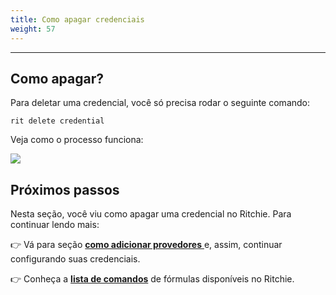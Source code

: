 ```yaml
---
title: Como apagar credenciais
weight: 57
---
```


---

## Como apagar?

Para deletar uma credencial, você só precisa rodar o seguinte comando: 

```text
rit delete credential
```

Veja como o processo funciona: 

![](/large-gif-814x408-.gif)

## Próximos passos

Nesta seção, você viu como apagar uma credencial no Ritchie. Para continuar lendo mais:

👉 Vá para seção  [**como adicionar provedores** ](como-adicionar-provedores)e, assim, continuar configurando suas credenciais. 

👉 Conheça a [**lista de comandos**](../../../reference/lista-de-comandos-e-flags) de fórmulas disponíveis no Ritchie.
